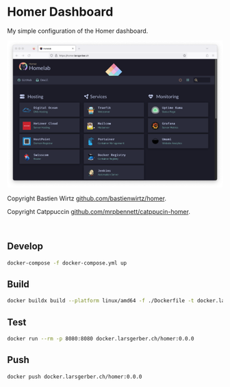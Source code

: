 # Homer Dashboard

My simple configuration of the Homer dashboard.

![Homer Dashboard](assets/images/demo.png "Homer Dashboard")

Copyright Bastien Wirtz  [github.com/bastienwirtz/homer](https://github.com/bastienwirtz/homer).

Copyright Catppuccin [github.com/mrpbennett/catppucin-homer](https://github.com/mrpbennett/catppucin-homer).

&nbsp;

## Develop

```bash
docker-compose -f docker-compose.yml up
```

## Build

```bash
docker buildx build --platform linux/amd64 -f ./Dockerfile -t docker.larsgerber.ch/homer:0.0.0 .
```

## Test

```bash
docker run --rm -p 8080:8080 docker.larsgerber.ch/homer:0.0.0
```

## Push

```bash
docker push docker.larsgerber.ch/homer:0.0.0
```
